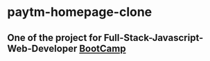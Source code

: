 # paytm-homepage-clone

## One of the project for Full-Stack-Javascript-Web-Developer [BootCamp](https://ineuron.ai/course/Full-Stack-Javascript-Web-Developer)
